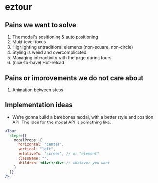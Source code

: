 # eztour

## Pains we want to solve

1. The modal's positioning & auto positioning
2. Multi-level focus
3. Highlighting untraditional elements (non-square, non-circle)
4. Styling is weird and overcomplicated
5. Managing interactivity with the page during tours
6. (nice-to-have) Hot-reload

## Pains or improvements we do not care about

1. Animation between steps

## Implementation ideas

- We're gonna build a barebones modal, with a better style and position API. The idea for the modal API is something like:

```jsx
<Tour
  steps={[
    modalProps: {
      horizontal: "center",
      vertical: "left",
      relativeTo: "screen", // or "element"
      className: "",
      children: <div></div> // whatever you want
    }
  ]}
/>
```

